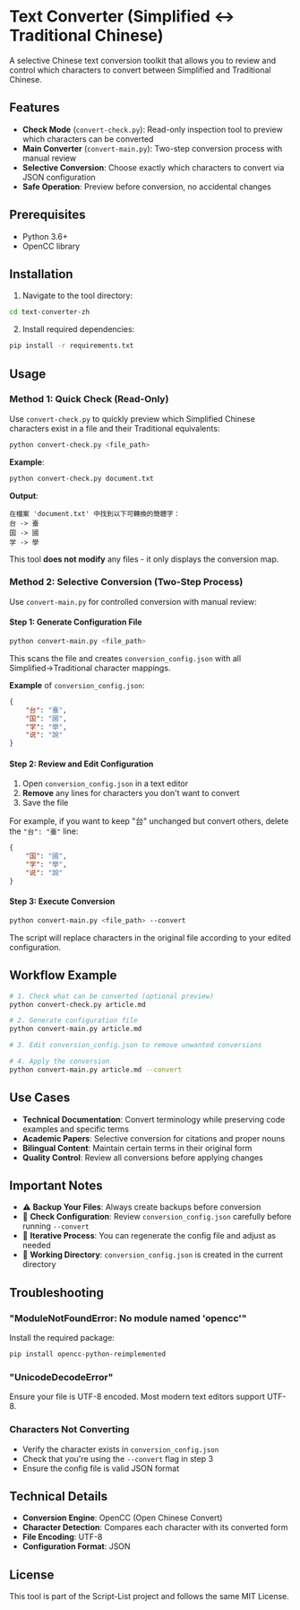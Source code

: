 # Text Converter (Simplified ↔ Traditional Chinese)

A selective Chinese text conversion toolkit that allows you to review and control which characters to convert between Simplified and Traditional Chinese.

## Features

- **Check Mode** (`convert-check.py`): Read-only inspection tool to preview which characters can be converted
- **Main Converter** (`convert-main.py`): Two-step conversion process with manual review
- **Selective Conversion**: Choose exactly which characters to convert via JSON configuration
- **Safe Operation**: Preview before conversion, no accidental changes

## Prerequisites

- Python 3.6+
- OpenCC library

## Installation

1. Navigate to the tool directory:
```bash
cd text-converter-zh
```

2. Install required dependencies:
```bash
pip install -r requirements.txt
```

## Usage

### Method 1: Quick Check (Read-Only)

Use `convert-check.py` to quickly preview which Simplified Chinese characters exist in a file and their Traditional equivalents:

```bash
python convert-check.py <file_path>
```

**Example**:
```bash
python convert-check.py document.txt
```

**Output**:
```
在檔案 'document.txt' 中找到以下可轉換的簡體字：
台 -> 臺
国 -> 國
学 -> 學
```

This tool **does not modify** any files - it only displays the conversion map.

### Method 2: Selective Conversion (Two-Step Process)

Use `convert-main.py` for controlled conversion with manual review:

#### Step 1: Generate Configuration File

```bash
python convert-main.py <file_path>
```

This scans the file and creates `conversion_config.json` with all Simplified→Traditional character mappings.

**Example** of `conversion_config.json`:
```json
{
    "台": "臺",
    "国": "國",
    "学": "學",
    "说": "說"
}
```

#### Step 2: Review and Edit Configuration

1. Open `conversion_config.json` in a text editor
2. **Remove** any lines for characters you don't want to convert
3. Save the file

For example, if you want to keep "台" unchanged but convert others, delete the `"台": "臺"` line:
```json
{
    "国": "國",
    "学": "學",
    "说": "說"
}
```

#### Step 3: Execute Conversion

```bash
python convert-main.py <file_path> --convert
```

The script will replace characters in the original file according to your edited configuration.

## Workflow Example

```bash
# 1. Check what can be converted (optional preview)
python convert-check.py article.md

# 2. Generate configuration file
python convert-main.py article.md

# 3. Edit conversion_config.json to remove unwanted conversions

# 4. Apply the conversion
python convert-main.py article.md --convert
```

## Use Cases

- **Technical Documentation**: Convert terminology while preserving code examples and specific terms
- **Academic Papers**: Selective conversion for citations and proper nouns
- **Bilingual Content**: Maintain certain terms in their original form
- **Quality Control**: Review all conversions before applying changes

## Important Notes

- ⚠️ **Backup Your Files**: Always create backups before conversion
- 📝 **Check Configuration**: Review `conversion_config.json` carefully before running `--convert`
- 🔄 **Iterative Process**: You can regenerate the config file and adjust as needed
- 📁 **Working Directory**: `conversion_config.json` is created in the current directory

## Troubleshooting

### "ModuleNotFoundError: No module named 'opencc'"

Install the required package:
```bash
pip install opencc-python-reimplemented
```

### "UnicodeDecodeError"

Ensure your file is UTF-8 encoded. Most modern text editors support UTF-8.

### Characters Not Converting

- Verify the character exists in `conversion_config.json`
- Check that you're using the `--convert` flag in step 3
- Ensure the config file is valid JSON format

## Technical Details

- **Conversion Engine**: OpenCC (Open Chinese Convert)
- **Character Detection**: Compares each character with its converted form
- **File Encoding**: UTF-8
- **Configuration Format**: JSON

## License

This tool is part of the Script-List project and follows the same MIT License.
